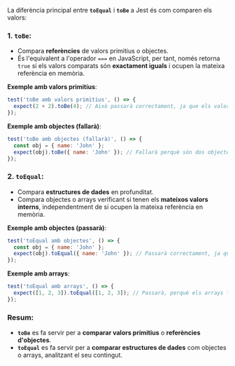 La diferència principal entre **`toEqual`** i **`toBe`** a Jest és com comparen els valors:

### 1. **`toBe`**:
- Compara **referències** de valors primitius o objectes.
- És l'equivalent a l'operador `===` en JavaScript, per tant, només retorna `true` si els valors comparats són **exactament iguals** i ocupen la mateixa referència en memòria.

**Exemple amb valors primitius**:
```javascript
test('toBe amb valors primitius', () => {
  expect(2 + 2).toBe(4); // Això passarà correctament, ja que els valors són idèntics.
});
```

**Exemple amb objectes (fallarà)**:
```javascript
test('toBe amb objectes (fallarà)', () => {
  const obj = { name: 'John' };
  expect(obj).toBe({ name: 'John' }); // Fallarà perquè són dos objectes diferents, tot i tenir el mateix contingut.
});
```

### 2. **`toEqual`**:
- Compara **estructures de dades** en profunditat.
- Compara objectes o arrays verificant si tenen els **mateixos valors interns**, independentment de si ocupen la mateixa referència en memòria.

**Exemple amb objectes (passarà)**:
```javascript
test('toEqual amb objectes', () => {
  const obj = { name: 'John' };
  expect(obj).toEqual({ name: 'John' }); // Passarà correctament, ja que els objectes tenen el mateix contingut.
});
```

**Exemple amb arrays**:
```javascript
test('toEqual amb arrays', () => {
  expect([1, 2, 3]).toEqual([1, 2, 3]); // Passarà, perquè els arrays tenen els mateixos elements.
});
```

### Resum:
- **`toBe`** es fa servir per a **comparar valors primitius** o **referències d'objectes**.
- **`toEqual`** es fa servir per a **comparar estructures de dades** com objectes o arrays, analitzant el seu contingut.